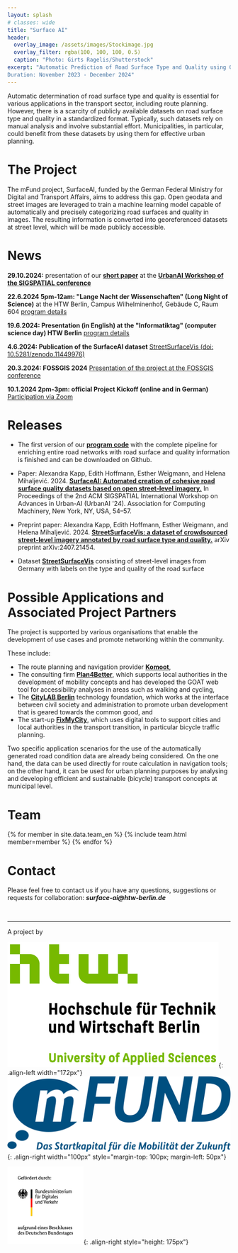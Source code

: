 ```yaml
---
layout: splash
# classes: wide
title: "Surface AI"
header:
  overlay_image: /assets/images/Stockimage.jpg
  overlay_filter: rgba(100, 100, 100, 0.5)
  caption: "Photo: Girts Ragelis/Shutterstock"
excerpt: "Automatic Prediction of Road Surface Type and Quality using Open Data and Machine Learning <br> <br> 
Duration: November 2023 - December 2024"
---
```


Automatic determination of road surface type and quality is essential for various applications in the transport sector, including route planning. However, there is a scarcity of publicly available datasets on road surface type and quality in a standardized format. Typically, such datasets rely on manual analysis and involve substantial effort. Municipalities, in particular, could benefit from these datasets by using them for effective urban planning. 

# The Project 
The mFund project, SurfaceAI, funded by the German Federal Ministry for Digital and Transport Affairs, aims to address this gap. Open geodata and street images are leveraged to train a machine learning model capable of automatically and precisely categorizing road surfaces and quality in images. The resulting information is converted into georeferenced datasets at street level, which will be made publicly accessible.

# News

**29.10.2024:** presentation of our [**short paper**](https://dl.acm.org/doi/10.1145/3681780.3697277) at the [**UrbanAI Workshop of the SIGSPATIAL conference**](https://urbanai.ornl.gov/urbanai2024/)

**22.6.2024 5pm-12am: "Lange Nacht der Wissenschaften" (Long Night of Science)** at the HTW Berlin, Campus Wilhelminenhof, Gebäude C, Raum 604 [program details](https://events.htw-berlin.de/hochschule/lange-nacht-der-wissenschaften/)

**19.6.2024: Presentation (in English) at the "Informatiktag" (computer science day) HTW Berlin** [program details](https://events.htw-berlin.de/karriere/informatiktag/)

**4.6.2024: Publication of the SurfaceAI dataset** [StreetSurfaceVis (doi: 10.5281/zenodo.11449976)](https://zenodo.org/records/11449977)


**20.3.2024: FOSSGIS 2024** [Presentation of the project at the FOSSGIS conference](https://pretalx.com/fossgis2024/talk/MHTEAN/)

**10.1.2024 2pm-3pm: official Project Kickoff (online and in German)**
[Participation via Zoom](https://htw-berlin.zoom-x.de/j/63436322281?pwd=cE5iWm1DbmJ1TzFwdWNmTDNEdW93QT09)

# Releases
- The first version of our [**program code**](https://github.com/SurfaceAI/road_network_classification) with the complete pipeline for enriching entire road networks with road surface and quality information is finished and can be downloaded on Github.

- Paper: Alexandra Kapp, Edith Hoffmann, Esther Weigmann, and Helena Mihaljević. 2024. [**SurfaceAI: Automated creation of cohesive road surface quality datasets based on open street-level imagery.**](https://doi.org/10.1145/3681780.3697277) In Proceedings of the 2nd ACM SIGSPATIAL International Workshop on Advances in Urban-AI (UrbanAI '24). Association for Computing Machinery, New York, NY, USA, 54–57.

- Preprint paper: Alexandra Kapp, Edith Hoffmann, Esther Weigmann, and Helena Mihaljević. 2024. [**StreetSurfaceVis: a dataset of crowdsourced street-level imagery annotated by road surface type and quality.**](https://arxiv.org/abs/2407.21454) arXiv preprint arXiv:2407.21454.

- Dataset [**StreetSurfaceVis**](https://zenodo.org/records/11449977) consisting of street-level images from Germany with labels on the type and quality of the road surface

# Possible Applications and Associated Project Partners
The project is supported by various organisations that enable the development of use cases and promote networking within the community. 

These include:
- The route planning and navigation provider [**Komoot**](https://www.komoot.de/),  
- The consulting firm [**Plan4Better**](https://plan4better.de/), which supports local authorities in the development of mobility concepts and has developed the GOAT web tool for accessibility analyses in areas such as walking and cycling,
- The [**CityLAB Berlin**](https://citylab-berlin.org/de/start/) technology foundation, which works at the interface between civil society and administration to promote urban development that is geared towards the common good, and
- The start-up [**FixMyCity**](https://www.fixmycity.de/), which uses digital tools to support cities and local authorities in the transport transition, in particular bicycle traffic planning. 

Two specific application scenarios for the use of the automatically generated road condition data are already being considered. On the one hand, the data can be used directly for route calculation in navigation tools; on the other hand, it can be used for urban planning purposes by analysing and developing efficient and sustainable (bicycle) transport concepts at municipal level.

# Team

{% for member in site.data.team_en %}
  {% include team.html member=member %}
{% endfor %}

# Contact
Please feel free to contact us if you have any questions, suggestions or requests for collaboration: ***surface&#x2011;ai@htw&#x2011;berlin.de***

&nbsp;

---

<!-- <font size="5"> Ein Projekt der </font> -->
A project by

![HTW_Logo](/assets/images/S04_HTW_Berlin_Logo_pos_FARBIG_RGB.jpg){: .align-left width="172px"}
![mFUND_Logo](/assets/images/mFUND_Logo_Mobilitaet_RGB.png){: .align-right width="100px" style="margin-top: 100px; margin-left: 50px"}
<!-- BMDV_Logo height="175px" was ignored -->
![BMDV_Logo](/assets/images/BMDV_Fz_2021_Web_Farbe_de.gif){: .align-right style="height: 175px"}
